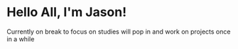 <!-- 2022-2024 OzzyTheDev, Please Don't Copy -->

# Hello All, I'm Jason!

Currently on break to focus on studies will pop in and work on projects once in a while

